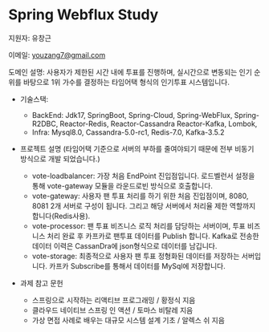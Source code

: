 # Spring Webflux Study

지원자: 유창근

이메일: youzang7@gmail.com

도메인 설명: 사용자가 제한된 시간 내에 투표를 진행하며, 실시간으로 변동되는 인기 순위를 바탕으로 1위 가수를 결정하는 타임어택 형식의 인기투표 시스템입니다. 

* 기술스택:
  * BackEnd: Jdk17, SpringBoot, Spring-Cloud, Spring-WebFlux, Spring-R2DBC, Reactor-Redis, Reactor-Cassandra Reactor-Kafka, Lombok, 
  * Infra: Mysql8.0, Cassandra-5.0-rc1, Redis-7.0, Kafka-3.5.2

* 프로젝트 설명 (타임어택 기준으로 서버의 부하를 줄여야되기 때문에 전부 비동기 방식으로 개발 되었습니다.)
  * vote-loadbalancer: 가장 처음 EndPoint 진입점입니다. 로드벨런서 설정을 통해 vote-gateway 모듈을 라운드로빈 방식으로 호출합니다.
  * vote-gateway: 사용자 팬 투표 처리를 하기 위한 처음 진입점이며, 8080, 8081 2개 서버로 구성이 됩니다. 그리고 해당 서버에서 처리율 제한 역할까지 합니다(Redis사용).
  * vote-processor: 팬 투표 비즈니스 로직 처리를 담당하는 서버이며, 투표 비즈니스 처리 완료 후 카프카로 팬투표 데이터를 Publish 합니다. Kafka로 전송한 데이터 이력은 CassanDra에 json형식으로 데이터를 남깁니다.
  * vote-storage: 최종적으로 사용자 팬 투표 정형화된 데이터를 저장하는 서버입니다. 카프카 Subscribe를 통해서 데이터를 MySql에 저장합니다.

* 과제 참고 문헌
  * 스프링으로 시작하는 리액티브 프로그래밍 / 황정식 지음
  * 클라우드 네이티브 스프링 인 액션 / 토마스 비탈레 지음
  * 가상 면접 사례로 배우는 대규모 시스템 설계 기초 / 알렉스 쉬 지음
